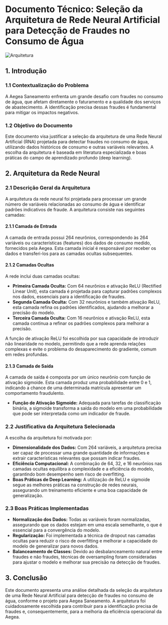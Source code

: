 # Documento Técnico: Seleção da Arquitetura de Rede Neural Artificial para Detecção de Fraudes no Consumo de Água


![Arquitetura](https://github.com/Inteli-College/2024-2A-T04-SI11-G05/blob/main/Assets/undersample.png)


## 1. Introdução

### 1.1 Contextualização do Problema
A Aegea Saneamento enfrenta um grande desafio com fraudes no consumo de água, que afetam diretamente o faturamento e a qualidade dos serviços de abastecimento. A identificação precisa dessas fraudes é fundamental para mitigar os impactos negativos.

### 1.2 Objetivo do Documento
Este documento visa justificar a seleção da arquitetura de uma Rede Neural Artificial (RNA) projetada para detectar fraudes no consumo de água, utilizando dados históricos de consumo e outras variáveis relevantes. A escolha da arquitetura é baseada em literatura especializada e boas práticas do campo de aprendizado profundo (deep learning).

## 2. Arquitetura da Rede Neural

### 2.1 Descrição Geral da Arquitetura
A arquitetura da rede neural foi projetada para processar um grande número de variáveis relacionadas ao consumo de água e identificar padrões indicativos de fraude. A arquitetura consiste nas seguintes camadas:

#### 2.1.1 Camada de Entrada
A camada de entrada possui 264 neurônios, correspondendo às 264 variáveis ou características (features) dos dados de consumo medido, fornecidos pela Aegea. Esta camada inicial é responsável por receber os dados e transferi-los para as camadas ocultas subsequentes.

#### 2.1.2 Camadas Ocultas
A rede inclui duas camadas ocultas:

- **Primeira Camada Oculta:** Com 64 neurônios e ativação ReLU (Rectified Linear Unit), esta camada é projetada para capturar padrões complexos nos dados, essenciais para a identificação de fraudes.
- **Segunda Camada Oculta:** Com 32 neurônios e também ativação ReLU, esta camada refina os padrões identificados, ajudando a melhorar a precisão do modelo.
- **Terceira Camada Oculta:** Com 16 neurônios e ativação ReLU, esta camada continua a refinar os padrões complexos para melhorar a precisão.

A função de ativação ReLU foi escolhida por sua capacidade de introduzir não linearidade no modelo, permitindo que a rede aprenda relações complexas e evite o problema do desaparecimento do gradiente, comum em redes profundas.

#### 2.1.3 Camada de Saída
A camada de saída é composta por um único neurônio com função de ativação sigmoide. Esta camada produz uma probabilidade entre 0 e 1, indicando a chance de uma determinada matrícula apresentar um comportamento fraudulento.

- **Função de Ativação Sigmoide:** Adequada para tarefas de classificação binária, a sigmoide transforma a saída do modelo em uma probabilidade que pode ser interpretada como um indicador de fraude.

### 2.2 Justificativa da Arquitetura Selecionada
A escolha da arquitetura foi motivada por:

- **Dimensionalidade dos Dados:** Com 264 variáveis, a arquitetura precisa ser capaz de processar uma grande quantidade de informações e extrair características relevantes que possam indicar fraudes.
- **Eficiência Computacional:** A combinação de 64, 32, e 16 neurônios nas camadas ocultas equilibra a complexidade e a eficiência do modelo, garantindo bom desempenho sem risco de overfitting.
- **Boas Práticas de Deep Learning:** A utilização de ReLU e sigmoide segue as melhores práticas na construção de redes neurais, assegurando um treinamento eficiente e uma boa capacidade de generalização.

### 2.3 Boas Práticas Implementadas
- **Normalização dos Dados:** Todas as variáveis foram normalizadas, assegurando que os dados estejam em uma escala semelhante, o que é essencial para a convergência do modelo.
- **Regularização:** Foi implementada a técnica de dropout nas camadas ocultas para reduzir o risco de overfitting e melhorar a capacidade do modelo de generalizar para novos dados.
- **Balanceamento de Classes:** Devido ao desbalanceamento natural entre fraudes e não fraudes, técnicas de oversampling foram consideradas para ajustar o modelo e melhorar sua precisão na detecção de fraudes.

## 3. Conclusão
Este documento apresenta uma análise detalhada da seleção da arquitetura de uma Rede Neural Artificial para detecção de fraudes no consumo de água, conforme o projeto para Aegea Saneamento. A arquitetura foi cuidadosamente escolhida para contribuir para a identificação precisa de fraudes e, consequentemente, para a melhoria da eficiência operacional da Aegea.
